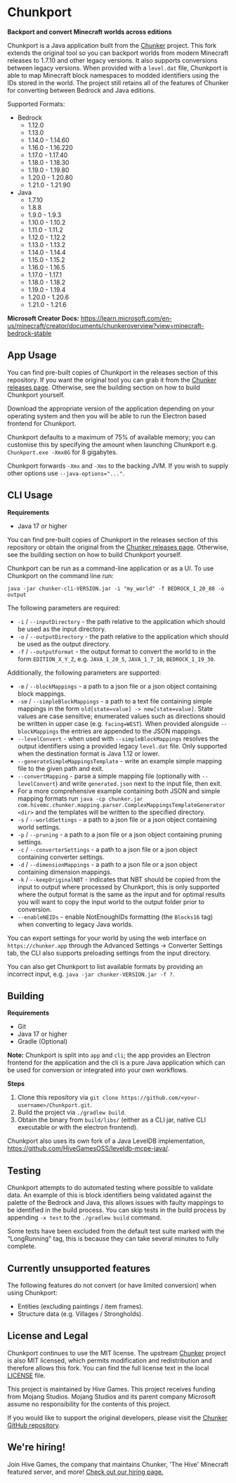 # Chunkport

**Backport and convert Minecraft worlds across editions**

Chunkport is a Java application built from the
[Chunker](https://github.com/HiveGamesOSS/Chunker) project. This fork extends
the original tool so you can backport worlds from modern Minecraft releases to
1.7.10 and other legacy versions. It also supports conversions between legacy
versions. When provided with a `level.dat` file, Chunkport is able to map
Minecraft block namespaces to modded identifiers using the IDs stored in the
world. The project still retains all of the features of Chunker for converting
between Bedrock and Java editions.

Supported Formats:

- Bedrock
    - 1.12.0
    - 1.13.0
    - 1.14.0 - 1.14.60
    - 1.16.0 - 1.16.220
    - 1.17.0 - 1.17.40
    - 1.18.0 - 1.18.30
    - 1.19.0 - 1.19.80
    - 1.20.0 - 1.20.80
    - 1.21.0 - 1.21.90
- Java
    - 1.7.10
    - 1.8.8
    - 1.9.0 - 1.9.3
    - 1.10.0 - 1.10.2
    - 1.11.0 - 1.11.2
    - 1.12.0 - 1.12.2
    - 1.13.0 - 1.13.2
    - 1.14.0 - 1.14.4
    - 1.15.0 - 1.15.2
    - 1.16.0 - 1.16.5
    - 1.17.0 - 1.17.1
    - 1.18.0 - 1.18.2
    - 1.19.0 - 1.19.4
    - 1.20.0 - 1.20.6
    - 1.21.0 - 1.21.6

**Microsoft Creator Docs:**
https://learn.microsoft.com/en-us/minecraft/creator/documents/chunkeroverview?view=minecraft-bedrock-stable

App Usage
--------

You can find pre-built copies of Chunkport in the releases section of this repository. If you want the original tool you can grab it from the
[Chunker releases page](https://github.com/HiveGamesOSS/Chunker/releases).
Otherwise, see the building section on how to build Chunkport yourself.

Download the appropriate version of the application depending on your operating system and then you will be able to run
the Electron based frontend for Chunkport.

Chunkport defaults to a maximum of 75% of available memory; you can customise this by specifying the amount when launching
Chunkport e.g. `Chunkport.exe -Xmx8G` for 8 gigabytes.

Chunkport forwards `-Xmx` and `-Xms` to the backing JVM. If you wish to supply other options use `--java-options="..."`.

CLI Usage
--------

**Requirements**

- Java 17 or higher

You can find pre-built copies of Chunkport in the releases section of this repository or obtain the original from the
[Chunker releases page](https://github.com/HiveGamesOSS/Chunker/releases).
Otherwise, see the building section on how to build Chunkport yourself.

Chunkport can be run as a command-line application or as a UI. To use Chunkport on the command line run:

`java -jar chunker-cli-VERSION.jar -i "my_world" -f BEDROCK_1_20_80 -o output`

The following parameters are required:

- `-i` / `--inputDirectory` - the path relative to the application which should be used as the input directory.
- `-o` / `--outputDirectory` - the path relative to the application which should be used as the output directory.
- `-f` / `--outputFormat` - the output format to convert the world to in the form `EDITION_X_Y_Z`,
  e.g. `JAVA_1_20_5`, `JAVA_1_7_10`, `BEDROCK_1_19_30`.

Additionally, the following parameters are supported:

- `-m` / `--blockMappings` - a path to a json file or a json object containing block mappings.
- `-sm` / `--simpleBlockMappings` - a path to a text file containing simple mappings in the form `old[state=value] -> new[state=value]`. State values are case sensitive; enumerated values such as directions should be written in upper case (e.g. `facing=WEST`). When provided alongside `--blockMappings` the entries are appended to the JSON mappings.
- `--levelConvert` - when used with `--simpleBlockMappings` resolves the output identifiers using a provided legacy `level.dat` file. Only supported when the destination format is Java 1.12 or lower.
- `--generateSimpleMappingsTemplate` - write an example simple mapping file to the given path and exit.
- `--convertMapping` - parse a simple mapping file (optionally with `--levelConvert`) and write `generated.json` next to the input file, then exit.
- For a more comprehensive example containing both JSON and simple mapping formats run `java -cp chunker.jar com.hivemc.chunker.mapping.parser.ComplexMappingsTemplateGenerator <dir>` and the templates will be written to the specified directory.
- `-s` / `--worldSettings` - a path to a json file or a json object containing world settings.
- `-p` / `--pruning` - a path to a json file or a json object containing pruning settings.
- `-c` / `--converterSettings` - a path to a json file or a json object containing converter settings.
- `-d` / `--dimensionMappings` - a path to a json file or a json object containing dimension mappings.
- `-k` / `--keepOriginalNBT` - indicates that NBT should be copied from the input to output where processed by Chunkport,
  this is only supported where the output format is the same as the input and for optimal results you will want to copy
  the input world to the output folder prior to conversion.
- `--enableNEIDs` - enable NotEnoughIDs formatting (the `Blocks16` tag) when converting to legacy Java worlds.

You can export settings for your world by using the web interface on `https://chunker.app` through the Advanced
Settings -> Converter Settings tab, the CLI also supports preloading settings from the input directory.

You can also get Chunkport to list available formats by providing an incorrect input,
e.g. `java -jar chunker-VERSION.jar -f ?`.

Building
--------

**Requirements**

- Git
- Java 17 or higher
- Gradle (Optional)

**Note:** Chunkport is split into `app` and `cli`; the app provides an Electron frontend for the application and the cli
is a pure Java application which can be used for conversion or integrated into your own workflows.

**Steps**

1. Clone this repository via `git clone https://github.com/<your-username>/Chunkport.git`.
2. Build the project via `./gradlew build`.
3. Obtain the binary from `build/libs/` (either as a CLI jar, native CLI executable or with the electron frontend).

Chunkport also uses its own fork of a Java LevelDB implementation, https://github.com/HiveGamesOSS/leveldb-mcpe-java/.

Testing
--------

Chunkport attempts to do automated testing where possible to validate data. An example of this is block identifiers being
validated against the palette of the Bedrock and Java, this allows issues with faulty mappings to be identified in the
build process. You can skip tests in the build process by appending `-x test` to the `./gradlew build` command.

Some tests have been excluded from the default test suite marked with the "LongRunning" tag, this is because they can
take several minutes to fully complete.


Currently unsupported features
--------
The following features do not convert (or have limited conversion) when using Chunkport:

- Entities (excluding paintings / item frames).
- Structure data (e.g. Villages / Strongholds).

License and Legal
--------

Chunkport continues to use the MIT license. The upstream
[Chunker](https://github.com/HiveGamesOSS/Chunker/blob/main/LICENSE) project is
also MIT licensed, which permits modification and redistribution and therefore
allows this fork. You can find the full license text in the local
[LICENSE](LICENSE) file.

This project is maintained by Hive Games. This project receives funding from
Mojang Studios. Mojang Studios and its parent company Microsoft assume no
responsibility for the contents of this project.

If you would like to support the original developers, please visit the
[Chunker GitHub repository](https://github.com/HiveGamesOSS/Chunker).

We're hiring!
--------

Join Hive Games, the company that maintains Chunker, 'The Hive' Minecraft featured server, and more!
[Check out our hiring page.](https://jobs.playhive.com/software-engineer-java-186860/)
